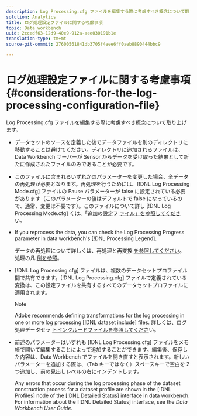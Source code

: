 ```yaml
---
description: Log Processing.cfg ファイルを編集する際に考慮すべき概念について取り上げます。
solution: Analytics
title: ログ処理設定ファイルに関する考慮事項
topic: Data workbench
uuid: 2ccedf63-12d9-40e9-912a-aee030191b1e
translation-type: tm+mt
source-git-commit: 27600561841db3705f4eee6ff0aeb8890444bbc9

---
```



# ログ処理設定ファイルに関する考慮事項{#considerations-for-the-log-processing-configuration-file}

Log Processing.cfg ファイルを編集する際に考慮すべき概念について取り上げます。

* データセットのソースを定義した後でデータファイルを別のディレクトリに移動することは避けてください。ディレクトリに追加されるファイルは、Data Workbench サーバーが Sensor からデータを受け取った結果として新たに作成されたファイルのみであることが必要です。
* このファイルに含まれるいずれかのパラメーターを変更した場合、全データの再処理が必要となります。再処理を行うためには、[!DNL Log Processing Mode.cfg] ファイルの Pause パラメーターが false に設定されている必要があります（このパラメーターの値はデフォルトで false になっているので、通常、変更は不要です）。このファイルについて詳し [!DNL Log Processing Mode.cfg] くは、「追加の設定フ [ァイル」を参照してくださ](../../../home/c-dataset-const-proc/c-add-config-files/c-add-config-files.md#concept-1afef4f88f1e467ab4326875fd1d3004)い。

* If you reprocess the data, you can check the Log Processing Progress parameter in data workbench&#39;s [!DNL Processing Legend].

   データの再処理について詳しくは、再処理と再変換 [を参照してください](../../../home/c-dataset-const-proc/c-reproc-retrans/c-unst-reproc-retrans.md)。 処理の凡 [例を参照](../../../home/c-get-started/c-admin-intrf/c-pro-lgd.md#concept-233e27c9c84c426f8c178a27cc7ff828)。

* [!DNL Log Processing.cfg] ファイルは、複数のデータセットプロファイル間で共有できます。[!DNL Log Processing.cfg] ファイルで定義されている変換は、この設定ファイルを共有するすべてのデータセットプロファイルに適用されます。

   >[!NOTE]
   >
   >Adobe recommends defining transformations for the log processing in one or more log processing [!DNL dataset include] files. 詳しくは、ログ処理データセッ [トインクルードファイルを参照してくださ](../../../home/c-dataset-const-proc/c-dataset-inc-files/c-types-dataset-inc-files/c-log-proc-dataset-inc-files/c-log-proc-dataset-inc-files.md#concept-999475a22519432e98844622ca95b6ab)い。

* 前述のパラメーターはいずれも [!DNL Log Processing.cfg] ファイルをメモ帳で開いて編集することによって追加することができます。編集後、保存した内容は、Data Workbench でファイルを開き直すと表示されます。新しいパラメーターを追加する際は、（Tab キーではなく）スペースキーで空白を 2 つ追加し、前の見出しレベルの右にインデントします。

   Any errors that occur during the log processing phase of the dataset construction process for a dataset profile are shown in the [!DNL Profiles] node of the [!DNL Detailed Status] interface in data workbench. For information about the [!DNL Detailed Status] interface, see the *Data Workbench User Guide*.

